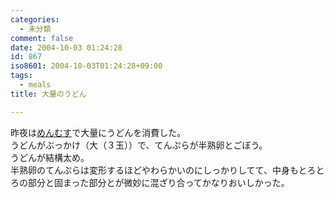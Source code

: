 ```yaml
---
categories:
  - 未分類
comment: false
date: 2004-10-03 01:24:28
id: 867
iso8601: 2004-10-03T01:24:28+09:00
tags:
  - meals
title: 大量のうどん

---
```


<div class="entry-body">
  <p>昨夜は<a href="http://www.meshiya.co.jp/menmusu/">めんむす</a>で大量にうどんを消費した。<br />
    うどんがぶっかけ（大（３玉））で、てんぷらが半熟卵とごぼう。<br />
    うどんが結構太め。<br />
    半熟卵のてんぷらは変形するほどやわらかいのにしっかりしてて、中身もとろとろの部分と固まった部分とが微妙に混ざり合ってかなりおいしかった。</p>
</div>
